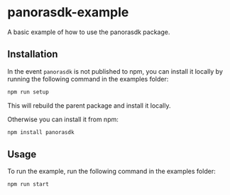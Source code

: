 # panorasdk-example
A basic example of how to use the panorasdk package.

## Installation

In the event `panorasdk` is not published to npm, you can install it locally by running the following command in the examples folder:
```sh
npm run setup
```

This will rebuild the parent package and install it locally.

Otherwise you can install it from npm:
```sh
npm install panorasdk
```

## Usage

To run the example, run the following command in the examples folder:
```sh
npm run start
```
